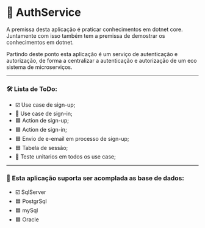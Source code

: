 # 🔐 AuthService

A premissa desta aplicação é praticar conhecimentos em dotnet core. Juntamente com isso também tem a premissa de demostrar os conhecimentos em dotnet.

Partindo deste ponto esta aplicação é um serviço de autenticação e autorização, de forma a centralizar a autenticação e autorização de um eco sistema de microserviços.

---
### 🛠️ Lista de ToDo: 
* ☑️ Use case de sign-up;
* 🚧 Use case de sign-in;
* 🟦 Action de sign-up;
* 🟦 Action de sign-in;
* 🟦 Envio de e-email em processo de sign-up;
* 🟦 Tabela de sessão;
* 🚧 Teste unitarios em todos os use case;

---
### 💾 Esta aplicação suporta ser acomplada as base de dados:
* ☑️ SqlServer
* 🟦 PostgrSql
* 🟦 mySql
* 🟦 Oracle